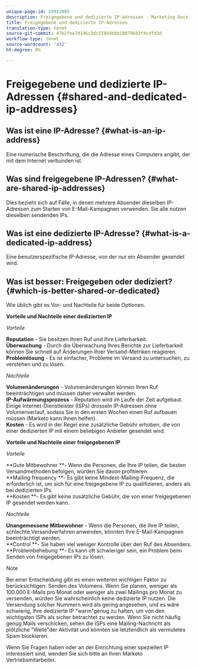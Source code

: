 ```yaml
---
unique-page-id: 10912085
description: Freigegebene und dedizierte IP-Adressen - Marketing Docs - Produktdokumentation
title: Freigegebene und dedizierte IP-Adressen
translation-type: tm+mt
source-git-commit: 47b2fee7d146c3dc558d4bbb10070683f4cdfd3d
workflow-type: tm+mt
source-wordcount: '432'
ht-degree: 0%

---
```



# Freigegebene und dedizierte IP-Adressen {#shared-and-dedicated-ip-addresses}

## Was ist eine IP-Adresse? {#what-is-an-ip-address}

Eine numerische Beschriftung, die die Adresse eines Computers angibt, der mit dem Internet verbunden ist.

## Was sind freigegebene IP-Adressen? {#what-are-shared-ip-addresses}

Dies bezieht sich auf Fälle, in denen mehrere Absender dieselben IP-Adressen zum Starten von E-Mail-Kampagnen verwenden. Sie alle nutzen dieselben sendenden IPs.

## Was ist eine dedizierte IP-Adresse? {#what-is-a-dedicated-ip-address}

Eine benutzerspezifische IP-Adresse, von der nur ein Absender gesendet wird.

## Was ist besser: Freigegeben oder dediziert? {#which-is-better-shared-or-dedicated}

Wie üblich gibt es Vor- und Nachteile für beide Optionen.

**Vorteile und Nachteile einer dedizierten IP**

*Vorteile*

**Reputation** - Sie besitzen Ihren Ruf und Ihre Lieferbarkeit.\
**Überwachung** - Durch die Überwachung Ihres Berichte zur Lieferbarkeit können Sie schnell auf Änderungen Ihrer Versand-Metriken reagieren.\
**Problemlösung** - Es ist einfacher, Probleme im Versand zu untersuchen, zu verstehen und zu lösen.

*Nachteile*

**Volumenänderungen** - Volumenänderungen können Ihren Ruf beeinträchtigen und müssen daher verwaltet werden.\
**IP-Aufwärmungsprozess** - Reputation wird im Laufe der Zeit aufgebaut. Einige Internet-Dienstleister (ISPs) drosseln IP-Adressen ohne Volumenverlauf, sodass Sie in den ersten Wochen einen Ruf aufbauen müssen (Marketo kann Ihnen helfen).\
**Kosten** - Es wird in der Regel eine zusätzliche Gebühr erhoben, die von einer dedizierten IP mit einem beliebigen Anbieter gesendet wird.

**Vorteile und Nachteile einer freigegebenen IP**

*Vorteile*

**Gute Mitbewohner **- Wenn die Personen, die Ihre IP teilen, die besten Versandmethoden befolgen, würden Sie davon profitieren.\
**Mailing frequency **- Es gibt keine Mindest-Mailing-Frequenz, die erforderlich ist, um sich für eine freigegebene IP zu qualifizieren, anders als bei dedizierten IPs.\
**Kosten **- Es gibt keine zusätzliche Gebühr, die von einer freigegebenen IP gesendet werden kann.

*Nachteile*

**Unangemessene Mitbewohner** - Wenn die Personen, die Ihre IP teilen, schlechte Versandverfahren anwenden, könnten Ihre E-Mail-Kampagnen beeinträchtigt werden.\
**Control **- Sie haben viel weniger Kontrolle über den Ruf des Absenders.\
**Problembehebung **- Es kann oft schwieriger sein, ein Problem beim Senden von freigegebenen IPs zu lösen.

>[!NOTE]
>
>Bei einer Entscheidung gibt es einen weiteren wichtigen Faktor zu berücksichtigen: Senden des Volumens. Wenn Sie planen, weniger als 100.000 E-Mails pro Monat oder weniger als zwei Mailings pro Monat zu versenden, würden Sie wahrscheinlich keine dedizierte IP nutzen. Die Versendung solcher Nummern wird als gering angesehen, und es wäre schwierig, Ihre dedizierte IP &quot;warm&quot;genug zu halten, um von den wichtigsten ISPs als sicher betrachtet zu werden. Wenn Sie nicht häufig genug Mails verschicken, sehen die ISPs eine Mailing-Nachricht als plötzliche &quot;Welle&quot;der Aktivität und könnten sie letztendlich als vermutetes Spam blockieren.

Wenn Sie Fragen haben oder an der Einrichtung einer speziellen IP interessiert sind, wenden Sie sich bitte an Ihren Marketo Vertriebsmitarbeiter.